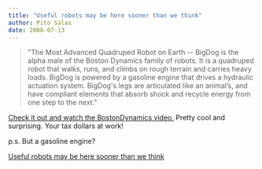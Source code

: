 ```yaml
---
title: "Useful robots may be here sooner than we think"
author: Pito Salas
date: 2008-07-13
---
```




> "The Most Advanced Quadruped Robot on Earth -- BigDog is the alpha male of
> the Boston Dynamics family of robots. It is a quadruped robot that walks,
> runs, and climbs on rough terrain and carries heavy loads. BigDog is powered
> by a gasoline engine that drives a hydraulic actuation system. BigDog's legs
> are articulated like an animal’s, and have compliant elements that absorb
> shock and recycle energy from one step to the next."

[Check it out and watch the BostonDynamics
video.](<http://www.bostondynamics.com/content/sec.php?section=BigDog>) Pretty
cool and surprising. Your tax dollars at work!

p.s. But a gasoline engine?


[Useful robots may be here sooner than we think](None)
